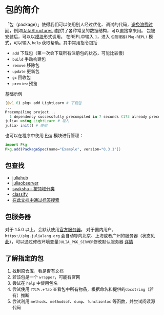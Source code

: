 # 包的简介
「包（package）」使得我们可以使用别人经过优化、调试的代码，[避免浪费时间](https://www.zhihu.com/question/407370305)，例如[DataStructures.jl](https://github.com/JuliaCollections/DataStructures.jl)提供了各种常见的数据结构，可以直接拿来用。
包被安装后，可以以[模块](../../advanced/module.md)形式调用。
在REPL中输入 `]`，进入 `包管理器(Pkg-REPL)` 模式，可以输入 `help` 获取帮助。其中常用指令包括
* `add` 下载包（第一次会下载所有注册包的状态，可能比较慢）
* `build` 手动构建包
* `remove` 移除包
* `update` 更新包
* `gc` 回收包
* `preview` 预览

基础示例
```jl
(@v1.6) pkg> add LightLearn # 下载包
...
Precompiling project...
  1 dependency successfully precompiled in 7 seconds (173 already precompiled)
julia> using LightLearn # 导入
julia> init() # 使用
```

也可以在程序中使用 [Pkg](../../packages/pkg.md) 模块进行管理：
```jl
import Pkg
Pkg.add(PackageSpec(name="Example", version="0.3.1"))
```

## 包查找
* [juliahub](https://juliahub.com/lp/)
* [juliaobserver](https://juliaobserver.com/packages)
* [svaksha - 按领域分类](https://svaksha.github.io/Julia.jl/)
* [classify](classify.md)
* [在此文档中通过标签搜索](search.md)

## 包服务器
对于 1.5.0 以上，会默认使用[官方服务器](https://pkg.julialang.org)。
对于国内用户，`https://pkg.julialang.org` 会自动导向北京、上海或者广州的服务器（状态见[此](https://status.julialang.org/)），可以通过修改环境变量`JULIA_PKG_SERVER`修改默认服务器 [详情](https://discourse.juliacn.com/t/topic/2969)

## 了解指定的包
1. 找到原仓库，看是否有文档
2. 若该包是一个 `wrapper`，可能有官网
3. 尝试在 `help` 中使用包名
4. 尝试使用 `?包名.`+`Tab` 查看包中所有物品，根据命名和提供的`docstring`（若有）推断
5. 尝试利用 `methods`、`methodsof`、`dump`、`functionloc` 等函数，并尝试阅读源代码

[^1]: https://pkgdocs.julialang.org/v1/
[^2]: https://discourse.juliacn.com/t/topic/2969
